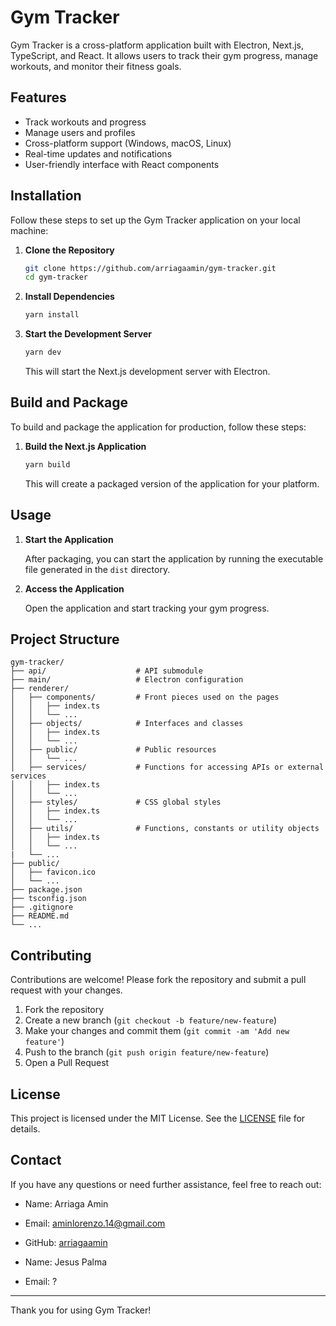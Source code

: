 # Gym Tracker

Gym Tracker is a cross-platform application built with Electron, Next.js, TypeScript, 
and React. It allows users to track their gym progress, manage workouts, and monitor their
fitness goals.

## Features

- Track workouts and progress
- Manage users and profiles
- Cross-platform support (Windows, macOS, Linux)
- Real-time updates and notifications
- User-friendly interface with React components

## Installation

Follow these steps to set up the Gym Tracker application on your local machine:

1. **Clone the Repository**

   ```bash
   git clone https://github.com/arriagaamin/gym-tracker.git
   cd gym-tracker
   ```

2. **Install Dependencies**

   ```bash
   yarn install
   ```

3. **Start the Development Server**

   ```bash
   yarn dev
   ```

   This will start the Next.js development server with Electron.

## Build and Package

To build and package the application for production, follow these steps:

1. **Build the Next.js Application**

   ```bash
   yarn build
   ```

   This will create a packaged version of the application for your platform.

## Usage

1. **Start the Application**

   After packaging, you can start the application by running the executable file generated in the `dist` directory.

2. **Access the Application**

   Open the application and start tracking your gym progress.

## Project Structure

```
gym-tracker/
├── api/                    # API submodule
├── main/                   # Electron configuration
├── renderer/
│   ├── components/         # Front pieces used on the pages
│   │   ├── index.ts
│   │   └── ...
│   ├── objects/            # Interfaces and classes
│   │   ├── index.ts
│   │   └── ...
│   ├── public/             # Public resources
│   │   └── ...
│   ├── services/           # Functions for accessing APIs or external services
│   │   ├── index.ts
│   │   └── ...
│   ├── styles/             # CSS global styles
│   │   ├── index.ts
│   │   └── ...
│   ├── utils/              # Functions, constants or utility objects
│   │   ├── index.ts
│   │   └── ...
|   └── ...
├── public/
│   ├── favicon.ico
│   └── ...
├── package.json
├── tsconfig.json
├── .gitignore
├── README.md
└── ...
```

## Contributing

Contributions are welcome! Please fork the repository and submit a pull request with your changes.

1. Fork the repository
2. Create a new branch (`git checkout -b feature/new-feature`)
3. Make your changes and commit them (`git commit -am 'Add new feature'`)
4. Push to the branch (`git push origin feature/new-feature`)
5. Open a Pull Request

## License

This project is licensed under the MIT License. See the [LICENSE](LICENSE) file for details.

## Contact

If you have any questions or need further assistance, feel free to reach out:

- Name: Arriaga Amin
- Email: aminlorenzo.14@gmail.com
- GitHub: [arriagaamin](https://github.com/arriagaamin)

- Name: Jesus Palma
- Email: ?

---

Thank you for using Gym Tracker!
